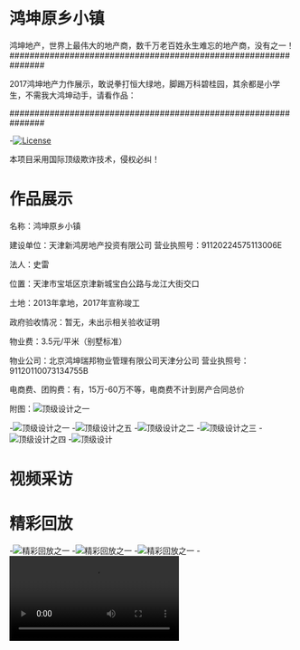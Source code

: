 # 鸿坤原乡小镇

鸿坤地产，世界上最伟大的地产商，数千万老百姓永生难忘的地产商，没有之一！
###############################################################

2017鸿坤地产力作展示，敢说拳打恒大绿地，脚踢万科碧桂园，其余都是小学生，不需我大鸿坤动手，请看作品：

###############################################################

-[![License](https://img.shields.io/badge/license-Apache%202-4EB1BA.svg)](https://www.apache.org/licenses/LICENSE-2.0.html)

本项目采用国际顶级欺诈技术，侵权必纠！

# 作品展示

名称：鸿坤原乡小镇

建设单位：天津新鸿房地产投资有限公司 营业执照号：91120224575113006E

法人：史雷

位置：天津市宝坻区京津新城宝白公路与龙江大街交口

土地：2013年拿地，2017年宣称竣工

政府验收情况：暂无，未出示相关验收证明

物业费：3.5元/平米（别墅标准）

物业公司：北京鸿坤瑞邦物业管理有限公司天津分公司 营业执照号：91120110073134755B

电商费、团购费：有，15万-60万不等，电商费不计到房产合同总价

附图：![顶级设计之一](https://github.com/whulyd001/fuckhongkun/blob/master/44.jpg)




-![顶级设计之一](https://github.com/whulyd001/fuckhongkun/blob/master/webwxgetmsgimg-c1.jpg)
-![顶级设计之五](https://github.com/whulyd001/fuckhongkun/blob/master/webwxgetmsgimg-c5.jpg)
-![顶级设计之二](https://github.com/whulyd001/fuckhongkun/blob/master/webwxgetmsgimg-c2.jpg)
-![顶级设计之三](https://github.com/whulyd001/fuckhongkun/blob/master/webwxgetmsgimg-c3.jpg)
-![顶级设计之四](https://github.com/whulyd001/fuckhongkun/blob/master/webwxgetmsgimg-c4.jpg)
-![顶级设计](https://github.com/whulyd001/fuckhongkun/blob/master/webwxgetmsgimg-one.jpg)



# 视频采访

# 精彩回放
-![精彩回放之一](https://github.com/whulyd001/fuckhongkun/blob/master/webwxgetmsgimg.jpg)
-![精彩回放之一](https://github.com/whulyd001/fuckhongkun/blob/master/webwxgetmsgimg2.jpg)
-![精彩回放之一](https://github.com/whulyd001/fuckhongkun/blob/master/1210151330.jpg)
-![精彩回放之一](https://github.com/whulyd001/fuckhongkun/blob/master/20171210151343.mp4)

